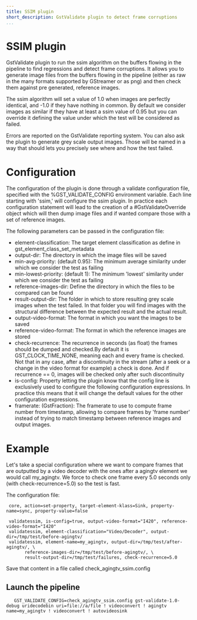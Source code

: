 ```yaml
---
title: SSIM plugin
short_description: GstValidate plugin to detect frame corruptions
...
```


# SSIM plugin

GstValidate plugin to run the ssim algorithm on the buffers flowing in the
pipeline to find regressions and detect frame corruptions.
It allows you to generate image files from the buffers flowing in the pipeline
(either as raw in the many formats supported by GStreamer or as png) and then
check them against pre generated, reference images.

The ssim algorithm will set a value of 1.0 when images are perfectly identical,
and -1.0 if they have nothing in common. By default we consider images as similar
if they have at least a ssim value of 0.95 but you can override it defining the value
under which the test will be considered as failed.

Errors are reported on the GstValidate reporting system. You can also ask
the plugin to  generate grey scale output images. Those will be named in a way
that should lets you precisely see where and how the test failed.

# Configuration

The configuration of the plugin is done through a validate configuration file,
specified with the %GST_VALIDATE_CONFIG environment variable. Each line starting
with 'ssim,' will configure the ssim plugin. In practice each configuration statement
will lead to the creation of a #GstValidateOverride object which will then dump
image files and if wanted compare those with a set of reference images.

The following parameters can be passed in the configuration file:
 - element-classification: The target element classification as define in
   gst_element_class_set_metadata
 - output-dir: The directory in which the image files will be saved
 - min-avg-priority: (default 0.95): The minimum average similarity
   under which we consider the test as failing
 - min-lowest-priority: (default 1): The minimum 'lowest' similarity
   under which we consider the test as failing
 - reference-images-dir: Define the directory in which the files to be
   compared can be found
 - result-output-dir: The folder in which to store resulting grey scale
   images when the test failed. In that folder you will find images
   with the structural difference between the expected result and the actual
   result.
 - output-video-format: The format in which you want the images to be saved
 - reference-video-format: The format in which the reference images are stored
 - check-recurrence: The recurrence in seconds (as float) the frames should
   be dumped and checked.By default it is GST_CLOCK_TIME_NONE, meaning each
   and every frame is checked. Not that in any case, after a discontinuity
   in the stream (after a seek or a change in the video format for example)
   a check is done. And if recurrence == 0, images will be checked only after
   such discontinuity
 - is-config: Property letting the plugin know that the config line is exclusively
   used to configure the following configuration expressions. In practice this
   means that it will change the default values for the other configuration
   expressions.
 - framerate: (GstFraction): The framerate to use to compute frame number from
   timestamp, allowing to compare frames by 'frame number' instead of trying to
   match timestamp between reference images and output images.

# Example #

Let's take a special configuration where we want to compare frames that are
outputted by a video decoder with the ones after a agingtv element we would
call my_agingtv. We force to check one frame every 5.0 seconds only (with
check-recurrence=5.0) so the test is fast.

The configuration file:

``` shell
 core, action=set-property, target-element-klass=Sink, property-name=sync, property-value=false

 validatessim, is-config=true, output-video-format="I420", reference-video-format="I420"
 validatessim, element-classification="Video/Decoder", output-dir=/tmp/test/before-agingtv/
 validatessim, element-name=my_agingtv, output-dir=/tmp/test/after-agingtv/, \
       reference-images-dir=/tmp/test/before-agingtv/, \
       result-output-dir=/tmp/test/failures, check-recurrence=5.0
```

Save that content in a file called check_agingtv_ssim.config


## Launch the pipeline

``` shell
   GST_VALIDATE_CONFIG=check_agingtv_ssim.config gst-validate-1.0-debug uridecodebin uri=file://a/file ! videoconvert ! agingtv name=my_agingtv ! videoconvert ! autovideosink
```
